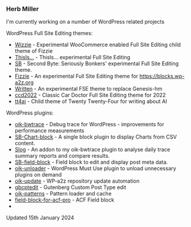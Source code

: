 ### Herb Miller

<!--
**bobbingwide/bobbingwide** is a ✨ _special_ ✨ repository because its `README.md` (this file) appears on your GitHub profile.

Here are some ideas to get you started:

- 🔭 I’m currently working on ...
- 🌱 I’m currently learning ...
- 👯 I’m looking to collaborate on ...
- 🤔 I’m looking for help with ...
- 💬 Ask me about ...
- 📫 How to reach me: ...
- 😄 Pronouns: ...
- ⚡ Fun fact: ...
-->

I'm currently working on a number of WordPress related projects 

WordPress Full Site Editing themes:

- [Wizzie](https://github.com/bobbingwide/wizzie) - Experimental WooCommerce enabled Full Site Editing child theme of Fizzie
- [ThisIs...](https://github.com/bobbingwide/thisis) - ThisIs... experimental Full Site Editing
- [SB](https://github.com/bobbingwide/sb) - Second Byte: Seriously Bonkers' experimental Full Site Editing theme.
- [Fizzie](https://github.com/bobbingwide/fizzie) - An experimental Full Site Editing theme for https://blocks.wp-a2z.org
- [Written](https://github.com/bobbingwide/written) - An experimental FSE theme to replace Genesis-hm
- [ccd2022](https://github.com/bobbingwide/ccd2022) - Classic Car Doctor Full Site Editing theme for 2022
- [tt4ai](https://githib.com/bobbingwide/tt4ai) - Child theme of Twenty Twenty-Four for writing about AI



WordPress plugins:

- [oik-bwtrace](https://github.com/bobbingwide/oik-bwtrace) - Debug trace for WordPress - improvements for performance measurements
- [SB-Chart-block](https://github.com/bobbingwide/sb-chart-block) - A single block plugin to display Charts from CSV content.
- [Slog](https://github.com/bobbingwide/slog) - An addon to my oik-bwtrace plugin to analyse daily trace summary reports and compare results.
- [SB-field-block](https://github.com/bobbingwide/sb-field-block) - Field block to edit and display post meta data.
- [oik-unloader](https://github.com/bobbingwide/oik-unloader) - WordPress Must Use plugin to unload unnecessary plugins on demand
- [oik-update](https://github.com/bobbingwide/oik-update) - WP-a2z repository update automation
- [gbcptedit](https://github.com/bobbingwide/gbcptedit) - Gutenberg Custom Post Type edit
- [oik-patterns](https://github.com/bobbingwide/oik-patterns) - Pattern loader and cache
- [field-block-for-acf-pro](https://github.com/bobbingwide/field-block-for-acf-pro) - ACF Field block
- 
Updated 15th January 2024

